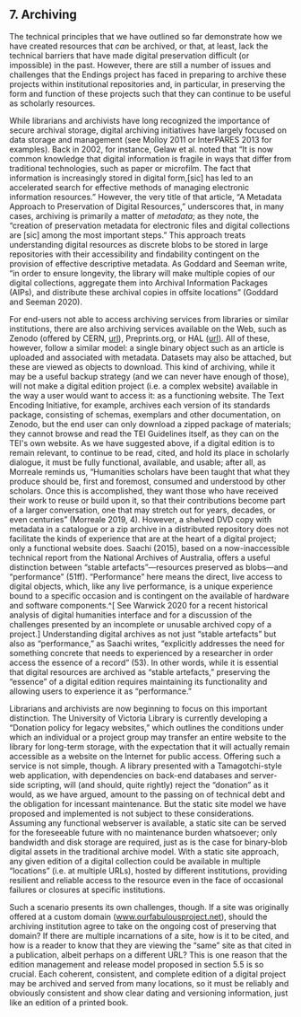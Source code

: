 <!--Archiving. Now it's built, how do we archive it? Negotiating with the Library. The issue with URLs: is a domain name intrinsic to the identity of the project? Will the archive [pay to] maintain it?-->


## 7. Archiving

The technical principles that we have outlined so far demonstrate how we have created resources that *can* be archived, or that, at least, lack the technical barriers that have made digital preservation difficult (or impossible) in the past.  However, there are still a number of issues and challenges that the Endings project has faced in preparing to archive these projects within institutional repositories and, in particular, in preserving the form and function of these projects such that they can continue to be useful as scholarly resources. 

While librarians and archivists have long recognized the importance of secure archival storage, digital archiving initiatives have largely  focused on data storage and management (see Molloy 2011 or InterPARES 2013 for examples). Back in 2002, for instance, Gelaw et al. noted that “It is now common knowledge that digital information is fragile in ways that differ from traditional technologies, such as paper or microfilm. The fact that information is increasingly stored in digital form,[sic] has led to an accelerated search for effective methods of managing electronic information resources.” However, the very title of that article, “A Metadata Approach to Preservation of Digital Resources,” underscores that, in many cases, archiving is primarily a matter of *metadata*; as they note, the “creation of preservation metadata for electronic files and digital collections are [sic] among the most important steps.” This approach treats understanding digital resources as discrete blobs to be stored in large repositories with their accessibility and findability contingent on the provision of effective descriptive metadata. As Goddard and Seeman write, “in order to ensure longevity, the library will make multiple copies of our digital collections, aggregate them into Archival Information Packages (AIPs), and distribute these archival copies in offsite locations” (Goddard and Seeman 2020). 

For end-users not able to access archiving services from libraries or similar institutions, there are also archiving services available on the Web, such as Zenodo (offered by CERN, [url](https://zenodo.org/)), Preprints.org, or HAL ([url](https://hal.archives-ouvertes.fr/)). All of these, however, follow a similar model: a single binary object such as an article is uploaded and associated with metadata. Datasets may also be attached, but these are viewed as objects to download. This kind of archiving, while it may be a useful backup strategy (and we can never have enough of those), will not make a digital edition project (i.e. a complex website) available in the way a user would want to access it: as a functioning website. The Text Encoding Initiative, for example, archives each version of its standards package, consisting of schemas, exemplars and other documentation, on Zenodo, but the end user can only download a zipped package of materials; they cannot browse and read the TEI Guidelines itself, as they can on the TEI's own website. As we have suggested above, if a digital edition is to remain relevant, to continue to be read, cited, and hold its place in scholarly dialogue, it must be fully functional, available, and usable; after all, as Morreale reminds us, “Humanities scholars have been taught that what they produce should be, first and foremost, consumed and understood by other scholars. Once this is accomplished, they want those who have received their work to reuse or build upon it, so that their contributions become part of a larger conversation, one that may stretch out for years, decades, or even centuries” (Morreale 2019, 4).  However, a shelved DVD copy with metadata in a catalogue or a zip archive in a distributed repository does not facilitate the kinds of experience that are at the heart of a digital project; only a functional website does. Saachi (2015), based on a now-inaccessible technical report from the National Archives of Australia, offers a useful distinction between “stable artefacts”—resources preserved as blobs—and “performance” (51ff). “Performance” here means the direct, live access to digital objects, which, like any live performance, is a unique experience bound to a specific occasion and is contingent on the available of hardware and software components.^[ See Warwick 2020 for a recent historical analysis of digital humanities interface and for a discussion of the challenges presented by an incomplete or unusable archived copy of a project.]  Understanding digital archives as not just “stable artefacts” but also as “performance,” as Saachi writes, “explicitly addresses the need for something concrete that needs to experienced by a researcher in order access the essence of a record” (53). In other words, while it is essential that digital resources are archived as “stable artefacts,” preserving the “essence” of a digital edition requires maintaining its functionality and allowing users to experience it as “performance.”

Librarians and archivists are now beginning to focus on this important distinction. The University of Victoria Library is currently developing a “Donation policy for legacy websites,” which outlines the conditions under which an individual or a project group may transfer an entire website to the library for long-term storage, with the expectation that it will actually remain accessible as a website on the Internet for public access. Offering such a service is not simple, though. A library presented with a Tamagotchi-style web application, with dependencies on back-end databases and server-side scripting, will (and should, quite rightly) reject the “donation” as it would, as we have argued, amount to the passing on of technical debt and the obligation for incessant maintenance. But the static site model we have proposed and implemented is not subject to these considerations. Assuming any functional webserver is available, a static site can be served for the foreseeable future with no maintenance burden whatsoever; only bandwidth and disk storage are required, just as is the case for binary-blob digital assets in the traditional archive model. With a static site approach, any given edition of a digital collection could be available in multiple “locations” (i.e. at multiple URLs), hosted by different institutions, providing resilient and reliable access to the resource even in the face of occasional failures or closures at specific institutions.

Such a scenario presents its own challenges, though. If a site was originally offered at a custom domain (www.ourfabulousproject.net), should the archiving institution agree to take on the ongoing cost of preserving that domain? If there are multiple incarnations of a site, how is it to be cited, and how is a reader to know that they are viewing the “same” site as that cited in a publication, albeit perhaps on a different URL? This is one reason that the edition management and release model proposed in section 5.5 is so crucial. Each coherent, consistent, and complete edition of a digital project may be archived and served from many locations, so it must be reliably and obviously consistent and show clear dating and versioning information, just like an edition of a printed book. 







